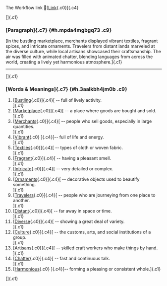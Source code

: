 The Workflow link
👏[[Link](https://www.google.com/url?q=http://www.google.com&sa=D&source=editors&ust=1759674192599067&usg=AOvVaw1SkMvR7N2FHyxGS9THopvY){.c0}]{.c4}

[]{.c1}

### [Paragraph]{.c7} {#h.mpda4mgbgq73 .c9}

[In the bustling marketplace, merchants displayed vibrant textiles,
fragrant spices, and intricate ornaments. Travelers from distant lands
marveled at the diverse culture, while local artisans showcased their
craftsmanship. The air was filled with animated chatter, blending
languages from across the world, creating a lively yet harmonious
atmosphere.]{.c1}

------------------------------------------------------------------------

[]{.c1}

### [Words & Meanings]{.c7} {#h.3aalkbh4jm0b .c9}

1.  [[Bustling](https://www.google.com/url?q=http://www.google.com&sa=D&source=editors&ust=1759674192599713&usg=AOvVaw0adf1K-HiUt0NpeZRxNaLY){.c0}]{.c4}[ --
    full of lively activity.\
    ]{.c1}
2.  [[Marketplace](https://www.google.com/url?q=http://www.google.com&sa=D&source=editors&ust=1759674192599843&usg=AOvVaw04AbogprZbzwp-a8ZkruUj){.c0}]{.c4}[ --
    a place where goods are bought and sold.\
    ]{.c1}
3.  [[Merchants](https://www.google.com/url?q=http://www.google.com&sa=D&source=editors&ust=1759674192599971&usg=AOvVaw1eBepbCVsuvMm1N72RmZBQ){.c0}]{.c4}[ --
    people who sell goods, especially in large quantities.\
    ]{.c1}
4.  [[Vibrant](https://www.google.com/url?q=http://www.google.com&sa=D&source=editors&ust=1759674192600102&usg=AOvVaw2Fa0Wwn-KXgerN8AysaOaB){.c0}
    ]{.c4}[-- full of life and energy.\
    ]{.c1}
5.  [[Textiles](https://www.google.com/url?q=http://www.google.com&sa=D&source=editors&ust=1759674192600210&usg=AOvVaw2d5cH5khUyqxzumZVzToXX){.c0}]{.c4}[ --
    types of cloth or woven fabric.\
    ]{.c1}
6.  [[Fragrant](https://www.google.com/url?q=http://www.google.com&sa=D&source=editors&ust=1759674192600319&usg=AOvVaw28vzadwEdkgWuKYWws4xSy){.c0}]{.c4}[ --
    having a pleasant smell.\
    ]{.c1}
7.  [[Intricate](https://www.google.com/url?q=http://www.google.com&sa=D&source=editors&ust=1759674192600423&usg=AOvVaw1ATOHSPzBhIs85ATEizl3m){.c0}]{.c4}[ --
    very detailed or complex.\
    ]{.c1}
8.  [[Ornaments](https://www.google.com/url?q=http://www.google.com&sa=D&source=editors&ust=1759674192600531&usg=AOvVaw12PEP-w6-HDVAeykmV26gD){.c0}]{.c4}[ --
    decorative objects used to beautify something.\
    ]{.c1}
9.  [[Travelers](https://www.google.com/url?q=http://www.google.com&sa=D&source=editors&ust=1759674192600652&usg=AOvVaw32CSra2kmAXtlwFDe5P6SN){.c0}]{.c4}[ --
    people who are journeying from one place to another.\
    ]{.c1}
10. [[Distant](https://www.google.com/url?q=http://www.google.com&sa=D&source=editors&ust=1759674192600780&usg=AOvVaw1SO2V1UEJ6NvJJsUbLmYQc){.c0}]{.c4}[ --
    far away in space or time.\
    ]{.c1}
11. [[Diverse](https://www.google.com/url?q=http://www.google.com&sa=D&source=editors&ust=1759674192600881&usg=AOvVaw25S7_CPdVKW_7l78qY95m_){.c0}]{.c4}[ --
    showing a great deal of variety.\
    ]{.c1}
12. [[Culture](https://www.google.com/url?q=http://www.google.com&sa=D&source=editors&ust=1759674192600988&usg=AOvVaw3VosjDh0WW8by4fwmexKii){.c0}]{.c4}[ --
    the customs, arts, and social institutions of a group.\
    ]{.c1}
13. [[Artisans](https://www.google.com/url?q=http://www.google.com&sa=D&source=editors&ust=1759674192601117&usg=AOvVaw3z2mLeWd2SjKdOsNMqCpvc){.c0}]{.c4}[ --
    skilled craft workers who make things by hand.\
    ]{.c1}
14. [[Chatter](https://www.google.com/url?q=http://www.google.com&sa=D&source=editors&ust=1759674192601238&usg=AOvVaw0XxNvzlPG2N-2AKCgLCSeG){.c0}]{.c4}[ --
    fast and continuous talk.\
    ]{.c1}
15. [[Harmonious](https://www.google.com/url?q=http://www.google.com&sa=D&source=editors&ust=1759674192601345&usg=AOvVaw17fXX1maRYF6I9wMNpwX19){.c0}
    ]{.c4}[-- forming a pleasing or consistent whole.]{.c1}

[]{.c1}
